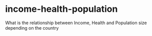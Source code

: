 # income-health-population
What is the relationship between Income, Health and Population size depending on the country
